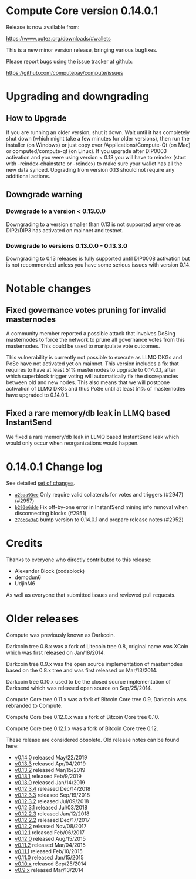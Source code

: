 Compute Core version 0.14.0.1
==========================

Release is now available from:

  <https://www.putez.org/downloads/#wallets>

This is a new minor version release, bringing various bugfixes.

Please report bugs using the issue tracker at github:

  <https://github.com/computepay/compute/issues>


Upgrading and downgrading
=========================

How to Upgrade
--------------

If you are running an older version, shut it down. Wait until it has completely
shut down (which might take a few minutes for older versions), then run the
installer (on Windows) or just copy over /Applications/Compute-Qt (on Mac) or
computed/compute-qt (on Linux). If you upgrade after DIP0003 activation and you were
using version < 0.13 you will have to reindex (start with -reindex-chainstate
or -reindex) to make sure your wallet has all the new data synced. Upgrading from
version 0.13 should not require any additional actions.

Downgrade warning
-----------------

### Downgrade to a version < 0.13.0.0

Downgrading to a version smaller than 0.13 is not supported anymore as DIP2/DIP3 has
activated on mainnet and testnet.

### Downgrade to versions 0.13.0.0 - 0.13.3.0

Downgrading to 0.13 releases is fully supported until DIP0008 activation but is not
recommended unless you have some serious issues with version 0.14.

Notable changes
===============

Fixed governance votes pruning for invalid masternodes 
------------------------------------------------------
A community member reported a possible attack that involves DoSing masternodes to force the network
to prune all governance votes from this masternodes. This could be used to manipulate vote outcomes.

This vulnerability is currently not possible to execute as LLMQ DKGs and PoSe have not activated yet on
mainnet. This version includes a fix that requires to have at least 51% masternodes to upgrade to
0.14.0.1, after which superblock trigger voting will automatically fix the discrepancies between
old and new nodes. This also means that we will postpone activation of LLMQ DKGs and thus PoSe until
at least 51% of masternodes have upgraded to 0.14.0.1.

Fixed a rare memory/db leak in LLMQ based InstantSend
-----------------------------------------------------
We fixed a rare memory/db leak in LLMQ based InstantSend leak which would only occur when reorganizations
would happen.

0.14.0.1 Change log
===================

See detailed [set of changes](https://github.com/computepay/compute/compare/v0.14.0.0...computepay:v0.14.0.1).

- [`a2baa93ec`](https://github.com/computepay/compute/commit/a2baa93ec) Only require valid collaterals for votes and triggers (#2947) (#2957)
- [`b293e6dde`](https://github.com/computepay/compute/commit/b293e6dde) Fix off-by-one error in InstantSend mining info removal when disconnecting blocks (#2951)
- [`276b6e3a8`](https://github.com/computepay/compute/commit/276b6e3a8) bump version to 0.14.0.1 and prepare release notes (#2952)

Credits
=======

Thanks to everyone who directly contributed to this release:

- Alexander Block (codablock)
- demodun6
- UdjinM6

As well as everyone that submitted issues and reviewed pull requests.

Older releases
==============

Compute was previously known as Darkcoin.

Darkcoin tree 0.8.x was a fork of Litecoin tree 0.8, original name was XCoin
which was first released on Jan/18/2014.

Darkcoin tree 0.9.x was the open source implementation of masternodes based on
the 0.8.x tree and was first released on Mar/13/2014.

Darkcoin tree 0.10.x used to be the closed source implementation of Darksend
which was released open source on Sep/25/2014.

Compute Core tree 0.11.x was a fork of Bitcoin Core tree 0.9,
Darkcoin was rebranded to Compute.

Compute Core tree 0.12.0.x was a fork of Bitcoin Core tree 0.10.

Compute Core tree 0.12.1.x was a fork of Bitcoin Core tree 0.12.

These release are considered obsolete. Old release notes can be found here:

- [v0.14.0](https://github.com/computepay/compute/blob/master/doc/release-notes/compute/release-notes-0.14.0.md) released May/22/2019
- [v0.13.3](https://github.com/computepay/compute/blob/master/doc/release-notes/compute/release-notes-0.13.3.md) released Apr/04/2019
- [v0.13.2](https://github.com/computepay/compute/blob/master/doc/release-notes/compute/release-notes-0.13.2.md) released Mar/15/2019
- [v0.13.1](https://github.com/computepay/compute/blob/master/doc/release-notes/compute/release-notes-0.13.1.md) released Feb/9/2019
- [v0.13.0](https://github.com/computepay/compute/blob/master/doc/release-notes/compute/release-notes-0.13.0.md) released Jan/14/2019
- [v0.12.3.4](https://github.com/computepay/compute/blob/master/doc/release-notes/compute/release-notes-0.12.3.4.md) released Dec/14/2018
- [v0.12.3.3](https://github.com/computepay/compute/blob/master/doc/release-notes/compute/release-notes-0.12.3.3.md) released Sep/19/2018
- [v0.12.3.2](https://github.com/computepay/compute/blob/master/doc/release-notes/compute/release-notes-0.12.3.2.md) released Jul/09/2018
- [v0.12.3.1](https://github.com/computepay/compute/blob/master/doc/release-notes/compute/release-notes-0.12.3.1.md) released Jul/03/2018
- [v0.12.2.3](https://github.com/computepay/compute/blob/master/doc/release-notes/compute/release-notes-0.12.2.3.md) released Jan/12/2018
- [v0.12.2.2](https://github.com/computepay/compute/blob/master/doc/release-notes/compute/release-notes-0.12.2.2.md) released Dec/17/2017
- [v0.12.2](https://github.com/computepay/compute/blob/master/doc/release-notes/compute/release-notes-0.12.2.md) released Nov/08/2017
- [v0.12.1](https://github.com/computepay/compute/blob/master/doc/release-notes/compute/release-notes-0.12.1.md) released Feb/06/2017
- [v0.12.0](https://github.com/computepay/compute/blob/master/doc/release-notes/compute/release-notes-0.12.0.md) released Aug/15/2015
- [v0.11.2](https://github.com/computepay/compute/blob/master/doc/release-notes/compute/release-notes-0.11.2.md) released Mar/04/2015
- [v0.11.1](https://github.com/computepay/compute/blob/master/doc/release-notes/compute/release-notes-0.11.1.md) released Feb/10/2015
- [v0.11.0](https://github.com/computepay/compute/blob/master/doc/release-notes/compute/release-notes-0.11.0.md) released Jan/15/2015
- [v0.10.x](https://github.com/computepay/compute/blob/master/doc/release-notes/compute/release-notes-0.10.0.md) released Sep/25/2014
- [v0.9.x](https://github.com/computepay/compute/blob/master/doc/release-notes/compute/release-notes-0.9.0.md) released Mar/13/2014

